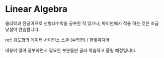 # Linear Algebra

물리학과 전공이므로 선형대수학을 공부한 적 있으나, 파이썬에서 적용 하는 것은 조금 낯설어 연습합니다.

ref: 김도형의 데이터 사이언스 스쿨 (수학편) / 한빛미디어

내용이 많아 공부하면서 필요한 부분들만 골라 학습하고 올릴 예정입니다.
